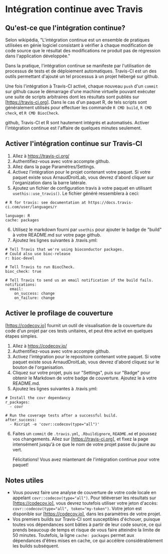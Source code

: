 # Intégration continue avec Travis

## Qu'est-ce que l'intégration continue?

Selon wikipédia, "L'intégration continue est un ensemble de pratiques utilisées 
en génie logiciel consistant à vérifier à chaque modification de code source que
le résultat des modifications ne produit pas de régression dans l'application
développée."

Dans la pratique, l'intégration continue se manifeste par l'utilisation de
processus de tests et de déploiement automatiques. Travis-CI est un des outils
permettant d'ajouté un tel processus à un projet hébergé sur github.

Une fois l'intégration à Travis-CI activé, chaque nouveau `push` d'un `commit`
sur github cause le démarrage d'une machine virtuelle pouvant exécuter une suite
de scripts arbitraires dont les résultats sont publiés sur 
[https://travis-ci.org]. Dans le cas d'un paquet R, de tels scripts sont 
généralement utilisés pour effectuer les commande `R CMD build`, `R CMD check`,
et `R CMD BiocCheck`.

github, Travis-CI et R sont hautement intégrés et automatisés. Activer 
l'intégration continue est l'affaire de quelques minutes seulement.

## Activer l'intégration continue sur Travis-CI
1. Allez à https://travis-ci.org/
2. Authentifiez-vous avec votre accompte github.
3. Allez dans la page Paramètres/Settings.
4. Activez l'intégration pour le projet contenant votre paquet.
   Si votre paquet existe sous ArnaudDroitLab, vous devrez d'abord cliquer sur 
   l'organization dans la barre latérale.
5. Ajoutez un fichier de configuration travis à votre paquet en utilisant 
   `usethis::use_travis()`. Le fichier généré ressemblera à ceci:
```     
# R for travis: see documentation at https://docs.travis-ci.com/user/languages/r

language: R
cache: packages
```
6. Utilisez le markdown fourni par `usethis` pour ajouter le badge de "build"
   à votre README.md sur votre page github.
7. Ajoutez les lignes suivantes à .travis.yml:

```
# Tell Travis that we're using bioconductor packages.
# Could also use bioc-release  
r: bioc-devel

# Tell Travis to run BiocCheck.
bioc_check: true

# Tell Travis to send us an email notification if the build fails.
notifications:
  email:
    on_success: change
    on_failure: change
```

## Activer le profilage de couverture

[https://codecov.io] fournit un outil de visualisation de la couverture du code
d'un projet par ces tests unitaires, et peut être activé en quelques étapes 
simples.

1. Allez à  https://codecov.io/
2. Authentifiez-vous avec votre accompte github.
3. Activez l'intégration pour le repositoire contenant votre paquet.
   Si votre paquet existe sous ArnaudDroitLab, vous devrez d'abord cliquez
   sur le bouton de l'organisation.
4. Cliquez sur votre projet, puis sur "Settings", puis sur "Badge" pour obtenir 
   le Markdown de votre badge de couverture. Ajoutez le à votre README.md.
5. Ajoutez les lignes suivantes à .travis.yml:

```  
# Install the covr dependancy
r_packages:
  - covr

# Run the coverage tests after a successful build.  
after_success:
  - Rscript -e 'covr::codecov(type="all")'      
```  

6. Faites un `commit` de `.travis.yml`, `.Rbuildignore`, `README.md` et poussez
   vos changements. Allez sur [https://travis-ci.org], et fixez la page
   intensément jusqu'à ce que le nom de votre projet passe du jaune au vert.
   
   Félicitations! Vous avez miantenant de l'intégration continue pour votre 
   paquet!

## Notes utiles
 - Vous pouvez faire une analyse de couverture de votre code locale en appelant 
   `covr::codecov(type="all")`. Pour téléverser les résultats sur 
   [https://codecov.io], vous devrez toutefois utiliser votre jeton d'accès:
   `covr::codecov(type="all", token="my-token")`. Votre jeton est disponible
   sur [https://codecov.io], dans les paramètres de votre projet.
 - Vos premiers builds sur Travis-CI sont susceptibles d'échouer, puisque toutes
   vos dépendances sont bâties à partir de leur code source, ce qui prends
   beaucoup de temps et risque de vous faire atteindre la limite de 50 minutes.
   Toutefois, la ligne `cache: packages` permet aux dépendances d'êtres mises en
   cache, ce qui accélère considérablement les builds subséquent.
   
